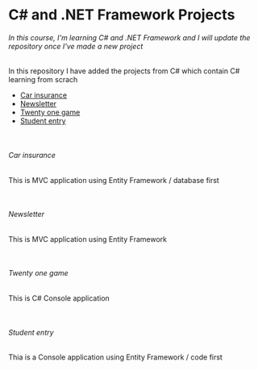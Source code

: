 <h1>C# and .NET Framework Projects</h1>
<h6>In this course, I'm learning C# and .NET Framework and I will update the repository once I've made a new project</h6>
<p>In this repository I have added the projects from C# which contain C# learning from scrach</p>
<ul>
<li><a href="https://github.com/Arezoo-Yousefi/The-Tech-Academy-Basic-C-Sharp-Projects./tree/main/Basic_C%23_Programs/CarInsurance">Car insurance</a></li>
<li><a href="https://github.com/Arezoo-Yousefi/The-Tech-Academy-Basic-C-Sharp-Projects./tree/main/Basic_C%23_Programs/NewsLetterAppMVC">Newsletter</a></li>
<li><a href="https://github.com/Arezoo-Yousefi/The-Tech-Academy-Basic-C-Sharp-Projects./tree/main/Basic_C%23_Programs/TwentyOne">Twenty one game</a></li>
<li><a href ="https://github.com/Arezoo-Yousefi/The-Tech-Academy-Basic-C-Sharp-Projects./tree/main/Basic_C%23_Programs/CodeFirst"> Student entry</a></Li>
</ul>
<br/>
<h6>Car insurance</h6>
<p>This is MVC application using Entity Framework / database first </p>
<br/>
<h6>Newsletter</h6>
<p>This is MVC application using Entity Framework </p>
<br/>
<h6>Twenty one game</h6>
<p>This is C# Console application </p>
<br/>
<h6>Student entry</h6>
<p>Thia is a Console application using Entity Framework / code first </p>
 


